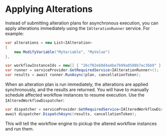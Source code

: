 # Applying Alterations

Instead of submitting alteration plans for asynchronous execution, you can apply alterations immediately using the `IAlterationRunner` service. For example:

```csharp
var alterations = new List<IAlteration>
{
    new ModifyVariable("MyVariable", "MyValue")
},

var workflowInstanceIds = new[] { "26cf02e60d4a4be7b99a8588b7ac3bb9" };
var runner = serviceProvider.GetRequiredService<IAlterationRunner>();
var results = await runner.RunAsync(plan, cancellationToken);
```

When an alteration plan is run immediately, the alterations are applied synchronously, and the results are returned. You will have to manually schedule affected workflow instances to resume execution. Use the `IAlteredWorkflowDispatcher`:

```csharp
var dispatcher = serviceProvider.GetRequiredService<IAlteredWorkflowDispatcher>();
await dispatcher.DispatchAsync(results, cancellationToken);
```

This will tell the workflow engine to pickup the altered workflow instances and run them.
